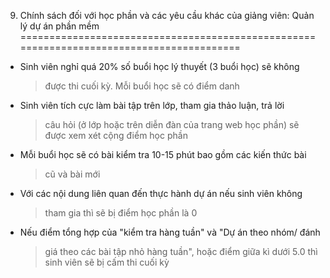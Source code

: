 9. Chính sách đối với học phần và các yêu cầu khác của giảng viên: Quản lý dự án phần mềm
=========================================================================================

-   Sinh viên nghỉ quá 20% số buổi học lý thuyết (3 buổi học) sẽ không
    > được thi cuối kỳ. Mỗi buổi học sẽ có điểm danh

-   Sinh viên tích cực làm bài tập trên lớp, tham gia thảo luận, trả lời
    > câu hỏi (ở lớp hoặc trên diễn đàn của trang web học phần) sẽ được
    > xem xét cộng điểm học phần

-   Mỗi buổi học sẽ có bài kiểm tra 10-15 phút bao gồm các kiến thức bài
    > cũ và bài mới

-   Với các nội dung liên quan đến thực hành dự án nếu sinh viên không
    > tham gia thì sẽ bị điểm học phần là 0

-   Nếu điểm tổng hợp của "kiểm tra hàng tuần" và "Dự án theo nhóm/ đánh
    > giá theo các bài tập nhỏ hàng tuần", hoặc điểm giữa kì dưới 5.0
    > thì sinh viên sẽ bị cấm thi cuối kỳ

